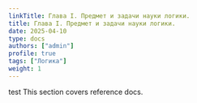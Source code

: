 ```yaml
---
linkTitle: Глава I. Предмет и задачи науки логики.
title: Глава I. Предмет и задачи науки логики.
date: 2025-04-10
type: docs
authors: ["admin"]
profile: true
tags: ["Логика"]
weight: 1
---
```


test This section covers reference docs.